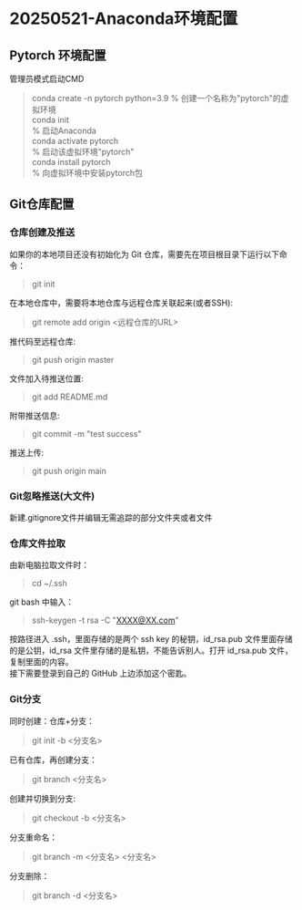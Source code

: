 # 20250521-Anaconda环境配置  

## Pytorch 环境配置  

管理员模式启动CMD  

> conda create -n pytorch python=3.9
> % 创建一个名称为"pytorch"的虚拟环境  
> conda init  
> % 启动Anaconda  
> conda activate pytorch  
> % 启动该虚拟环境"pytorch"  
> conda install pytorch  
> % 向虚拟环境中安装pytorch包  

## Git仓库配置

### 仓库创建及推送

如果你的本地项目还没有初始化为 Git 仓库，需要先在项目根目录下运行以下命令：  
> git init

在本地仓库中，需要将本地仓库与远程仓库关联起来(或者SSH):  
> git remote add origin <远程仓库的URL>  

推代码至远程仓库:  
> git push origin master

文件加入待推送位置:
> git add README.md  

附带推送信息:
> git commit -m "test success"

推送上传:
> git push origin main  

### Git忽略推送(大文件)

新建.gitignore文件并编辑无需追踪的部分文件夹或者文件

### 仓库文件拉取

由新电脑拉取文件时：
> cd ~/.ssh

git bash 中输入：
> ssh-keygen -t rsa -C "XXXX@XX.com"

按路径进入 .ssh，里面存储的是两个 ssh key 的秘钥，id_rsa.pub 文件里面存储的是公钥，id_rsa 文件里存储的是私钥，不能告诉别人。打开 id_rsa.pub 文件，复制里面的内容。  
接下需要登录到自己的 GitHub 上边添加这个密匙。  

### Git分支

同时创建：仓库+分支：
> git init -b <分支名>

已有仓库，再创建分支：  
> git branch <分支名>

创建并切换到分支:
> git checkout -b <分支名>

分支重命名：
> git branch -m <分支名> <分支名>

分支删除：
> git branch -d <分支名>